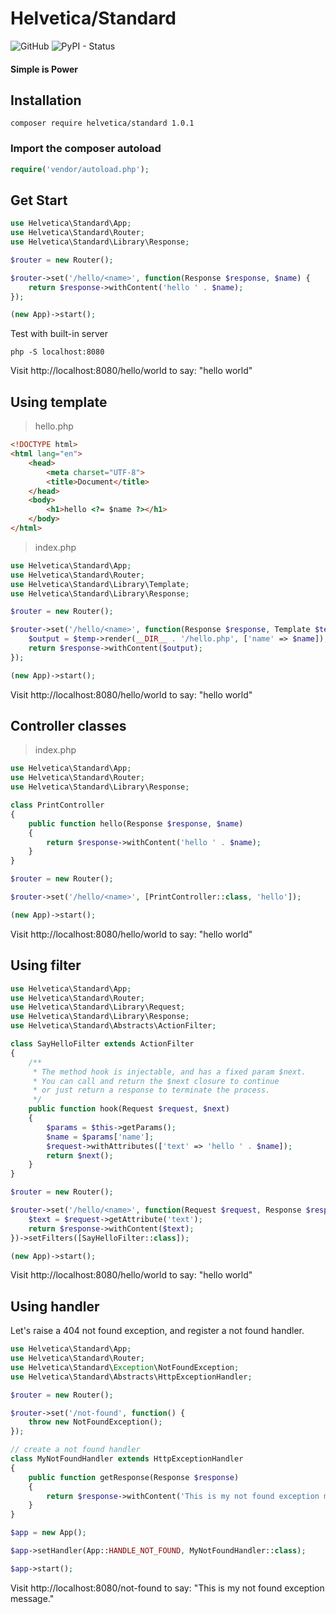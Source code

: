 # Helvetica/Standard 
![GitHub](https://img.shields.io/github/license/mashape/apistatus.svg?style=flat-square)
![PyPI - Status](https://img.shields.io/pypi/status/Django.svg?style=flat-square)


#### Simple is Power

## Installation
```
composer require helvetica/standard 1.0.1
```

### Import the composer autoload
```php
require('vendor/autoload.php');
```

## Get Start
```php
use Helvetica\Standard\App;
use Helvetica\Standard\Router;
use Helvetica\Standard\Library\Response;

$router = new Router();

$router->set('/hello/<name>', function(Response $response, $name) {
    return $response->withContent('hello ' . $name);
});

(new App)->start();
```
Test with built-in server
```
php -S localhost:8080
```
Visit http://localhost:8080/hello/world to say: "hello world" 

## Using template
>hello.php
```html
<!DOCTYPE html>
<html lang="en">
    <head>
        <meta charset="UTF-8">
        <title>Document</title>
    </head>
    <body>
        <h1>hello <?= $name ?></h1>
    </body>
</html>
```

>index.php
```php
use Helvetica\Standard\App;
use Helvetica\Standard\Router;
use Helvetica\Standard\Library\Template;
use Helvetica\Standard\Library\Response;

$router = new Router();

$router->set('/hello/<name>', function(Response $response, Template $temp, $name) {
    $output = $temp->render(__DIR__ . '/hello.php', ['name' => $name]);
    return $response->withContent($output);
});

(new App)->start();
```
Visit http://localhost:8080/hello/world to say: "hello world"

## Controller classes
> index.php
```php
use Helvetica\Standard\App;
use Helvetica\Standard\Router;
use Helvetica\Standard\Library\Response;

class PrintController
{
    public function hello(Response $response, $name)
    {
        return $response->withContent('hello ' . $name);
    }
}

$router = new Router();

$router->set('/hello/<name>', [PrintController::class, 'hello']);

(new App)->start();
```
Visit http://localhost:8080/hello/world to say: "hello world"

## Using filter
```php
use Helvetica\Standard\App;
use Helvetica\Standard\Router;
use Helvetica\Standard\Library\Request;
use Helvetica\Standard\Library\Response;
use Helvetica\Standard\Abstracts\ActionFilter;

class SayHelloFilter extends ActionFilter
{
    /**
     * The method hook is injectable, and has a fixed param $next.
     * You can call and return the $next closure to continue
     * or just return a response to terminate the process.
     */
    public function hook(Request $request, $next)
    {
        $params = $this->getParams();
        $name = $params['name'];
        $request->withAttributes(['text' => 'hello ' . $name]);
        return $next();
    }
}

$router = new Router();

$router->set('/hello/<name>', function(Request $request, Response $response, $name) {
    $text = $request->getAttribute('text');
    return $response->withContent($text);
})->setFilters([SayHelloFilter::class]);

(new App)->start();
```
Visit http://localhost:8080/hello/world to say: "hello world"

## Using handler
Let's raise a 404 not found exception, and register a not found handler.
```php
use Helvetica\Standard\App;
use Helvetica\Standard\Router;
use Helvetica\Standard\Exception\NotFoundException;
use Helvetica\Standard\Abstracts\HttpExceptionHandler;

$router = new Router();

$router->set('/not-found', function() {
    throw new NotFoundException();
});

// create a not found handler
class MyNotFoundHandler extends HttpExceptionHandler
{
    public function getResponse(Response $response)
    {
        return $response->withContent('This is my not found exception message.');
    }
}

$app = new App();

$app->setHandler(App::HANDLE_NOT_FOUND, MyNotFoundHandler::class);

$app->start();
```
Visit http://localhost:8080/not-found to say: "This is my not found exception message."
